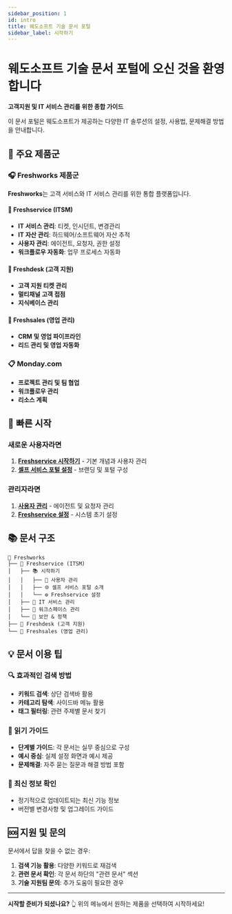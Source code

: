 ```yaml
---
sidebar_position: 1
id: intro
title: 웨도소프트 기술 문서 포털
sidebar_label: 시작하기
---
```


# 웨도소프트 기술 문서 포털에 오신 것을 환영합니다

**고객지원 및 IT 서비스 관리를 위한 종합 가이드**

이 문서 포털은 웨도소프트가 제공하는 다양한 IT 솔루션의 설정, 사용법, 문제해결 방법을 안내합니다.

## 🎯 주요 제품군

### 🎧 Freshworks 제품군

**Freshworks**는 고객 서비스와 IT 서비스 관리를 위한 통합 플랫폼입니다.

#### 🔧 Freshservice (ITSM)
- **IT 서비스 관리**: 티켓, 인시던트, 변경관리
- **IT 자산 관리**: 하드웨어/소프트웨어 자산 추적
- **사용자 관리**: 에이전트, 요청자, 권한 설정
- **워크플로우 자동화**: 업무 프로세스 자동화

#### 💬 Freshdesk (고객 지원)
- **고객 지원 티켓 관리**
- **멀티채널 고객 접점**
- **지식베이스 관리**

#### 💼 Freshsales (영업 관리)
- **CRM 및 영업 파이프라인**
- **리드 관리 및 영업 자동화**

### 📋 Monday.com
- **프로젝트 관리 및 팀 협업**
- **워크플로우 관리**
- **리소스 계획**

## 🚀 빠른 시작

### 새로운 사용자라면
1. **[Freshservice 시작하기](/freshworks/freshservice/getting-started/user-management/understanding-agents)** - 기본 개념과 사용자 관리
2. **[셀프 서비스 포털 설정](/freshworks/freshservice/getting-started/self-service-portal-introduction/service-desk-branding)** - 브랜딩 및 포털 구성

### 관리자라면
1. **[사용자 관리](/freshworks/freshservice/getting-started/user-management/understanding-agents)** - 에이전트 및 요청자 관리
2. **[Freshservice 설정](/freshworks/freshservice/getting-started/setting-up-freshservice/freshservice-onboarding-flow)** - 시스템 초기 설정

## 📚 문서 구조

```
📁 Freshworks
├── 🔧 Freshservice (ITSM)
│   ├── 📚 시작하기
│   │   ├── 👥 사용자 관리
│   │   ├── 🌐 셀프 서비스 포털 소개
│   │   └── ⚙️ Freshservice 설정
│   ├── 🎫 IT 서비스 관리
│   ├── 🏢 워크스페이스 관리
│   └── 🔐 보안 & 정책
├── 💬 Freshdesk (고객 지원)
└── 💼 Freshsales (영업 관리)
```

## 💡 문서 이용 팁

### 🔍 효과적인 검색 방법
- **키워드 검색**: 상단 검색바 활용
- **카테고리 탐색**: 사이드바 메뉴 활용
- **태그 필터링**: 관련 주제별 문서 찾기

### 📖 읽기 가이드
- **단계별 가이드**: 각 문서는 실무 중심으로 구성
- **예시 중심**: 실제 설정 화면과 예시 제공
- **문제해결**: 자주 묻는 질문과 해결 방법 포함

### 🔄 최신 정보 확인
- 정기적으로 업데이트되는 최신 기능 정보
- 버전별 변경사항 및 업그레이드 가이드

## 🆘 지원 및 문의

문서에서 답을 찾을 수 없는 경우:

1. **검색 기능 활용**: 다양한 키워드로 재검색
2. **관련 문서 확인**: 각 문서 하단의 "관련 문서" 섹션
3. **기술 지원팀 문의**: 추가 도움이 필요한 경우

---

**시작할 준비가 되셨나요?** 👆 위의 메뉴에서 원하는 제품을 선택하여 시작하세요!
